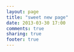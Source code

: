```yaml
---
layout: page
title: "sweet new page"
date: 2013-03-30 17:00
comments: true
sharing: true
footer: true
---
```

